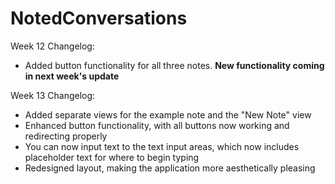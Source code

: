 # NotedConversations

Week 12 Changelog:
- Added button functionality for all three notes. **New functionality coming in next week's update**

Week 13 Changelog:
- Added separate views for the example note and the "New Note" view
- Enhanced button functionality, with all buttons now working and redirecting properly
- You can now input text to the text input areas, which now includes placeholder text for where to begin typing
- Redesigned layout, making the application more aesthetically pleasing
